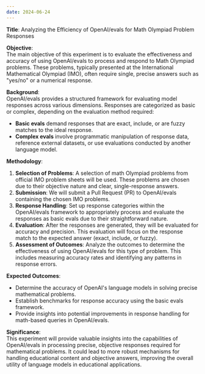 ```yaml
---
date: 2024-06-24
---
```



**Title**: Analyzing the Efficiency of OpenAI/evals for Math Olympiad Problem Responses

**Objective**:  
The main objective of this experiment is to evaluate the effectiveness and accuracy of using OpenAI/evals to process and respond to Math Olympiad problems. These problems, typically presented at the International Mathematical Olympiad (IMO), often require single, precise answers such as "yes/no" or a numerical response.

**Background**:  
OpenAI/evals provides a structured framework for evaluating model responses across various dimensions. Responses are categorized as basic or complex, depending on the evaluation method required:
- **Basic evals** demand responses that are exact, include, or are fuzzy matches to the ideal response.
- **Complex evals** involve programmatic manipulation of response data, reference external datasets, or use evaluations conducted by another language model.

**Methodology**:  
1. **Selection of Problems**: A selection of math Olympiad problems from official IMO problem sheets will be used. These problems are chosen due to their objective nature and clear, single-response answers.
2. **Submission**: We will submit a Pull Request (PR) to OpenAI/evals containing the chosen IMO problems.
3. **Response Handling**: Set up response categories within the OpenAI/evals framework to appropriately process and evaluate the responses as basic evals due to their straightforward nature.
4. **Evaluation**: After the responses are generated, they will be evaluated for accuracy and precision. This evaluation will focus on the response match to the expected answer (exact, include, or fuzzy).
5. **Assessment of Outcomes**: Analyze the outcomes to determine the effectiveness of using OpenAI/evals for this type of problem. This includes measuring accuracy rates and identifying any patterns in response errors.

**Expected Outcomes**:  
- Determine the accuracy of OpenAI's language models in solving precise mathematical problems.
- Establish benchmarks for response accuracy using the basic evals framework.
- Provide insights into potential improvements in response handling for math-based queries in OpenAI/evals.

**Significance**:  
This experiment will provide valuable insights into the capabilities of OpenAI/evals in processing precise, objective responses required for mathematical problems. It could lead to more robust mechanisms for handling educational content and objective answers, improving the overall utility of language models in educational applications.
